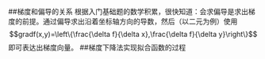 ##梯度和偏导的关系
根据入门基础题的数学积累，很快知道：会求偏导是求出梯度的前提。通过偏导求出沿着坐标轴方向的导数，然后（以二元为例）使用$$gradf(x,y)=\left\{\frac{\delta f}{\delta x},\frac{\delta f}{\delta y}\right\}$$即可表达出梯度向量。
##梯度下降法实现拟合函数的过程
